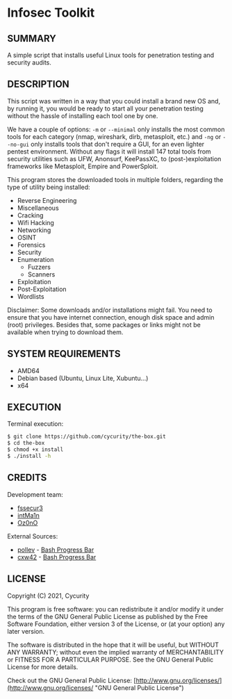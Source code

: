 # Infosec Toolkit

## SUMMARY

A simple script that installs useful Linux tools for penetration testing and security audits.

## DESCRIPTION

This script was written in a way that you could install a brand new OS and, by running it, you would be ready to start all your penetration testing without the hassle of installing each tool one by one.

We have a couple of options: `-m` or `--minimal` only installs the most common tools for each category (nmap, wireshark, dirb, metasploit, etc.) and `-ng` or `--no-gui` only installs tools that don't require a GUI, for an even lighter pentest environment. Without any flags it will install 147 total tools from security utilities such as UFW, Anonsurf, KeePassXC, to (post-)exploitation frameworks like Metasploit, Empire and PowerSploit.

This program stores the downloaded tools in multiple folders, regarding the type of utility being installed:

- Reverse Engineering
- Miscellaneous
- Cracking
- Wifi Hacking
- Networking
- OSINT
- Forensics
- Security
- Enumeration
  - Fuzzers
  - Scanners
- Exploitation
- Post-Exploitation
- Wordlists

Disclaimer: Some downloads and/or installations might fail. You need to ensure that you have internet connection, enough disk space and admin (root) privileges. Besides that, some packages or links might not be available when trying to download them.

## SYSTEM REQUIREMENTS

- AMD64
- Debian based (Ubuntu, Linux Lite, Xubuntu...)
- x64

## EXECUTION

Terminal execution:

```bash
$ git clone https://github.com/cycurity/the-box.git
$ cd the-box
$ chmod +x install
$ ./install -h
```

## CREDITS

Development team:

- [fssecur3](https://github.com/fssecur3 "fssecur3's Github Profile")
- [intMa1n](https://github.com/Bernardo15Sousa "intMa1n's Github Profile")
- [Oz0nO](https://github.com/Oz0nO "Oz0nO's Github Profile")

External Sources:

- [pollev](https://github.com/pollev "polev's GitHub Profile") - [Bash Progress Bar](https://github.com/pollev/bash_progress_bar)
- [cxw42](https://github.com/cxw42 "cxw42's GitHub Profile") - [Bash Progress Bar](https://github.com/pollev/bash_progress_bar)

## LICENSE

Copyright (C) 2021, Cycurity

This program is free software: you can redistribute it and/or modify it under the terms of the GNU General Public License as published by the Free Software Foundation, either version 3 of the License, or (at your option) any later version.

The software is distributed in the hope that it will be useful, but WITHOUT ANY WARRANTY; without even the implied warranty of MERCHANTABILITY or FITNESS FOR A PARTICULAR PURPOSE. See the GNU General Public License for more details.

Check out the GNU General Public License: [http://www.gnu.org/licenses/](http://www.gnu.org/licenses/ "GNU General Public License")
